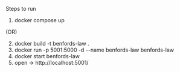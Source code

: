 Steps to run

1) docker compose up

(OR)

2) docker build -t benfords-law .
3) docker run -p 5001:5000 -d --name benfords-law  benfords-law
4) docker start benfords-law
5) open -> http://localhost:5001/